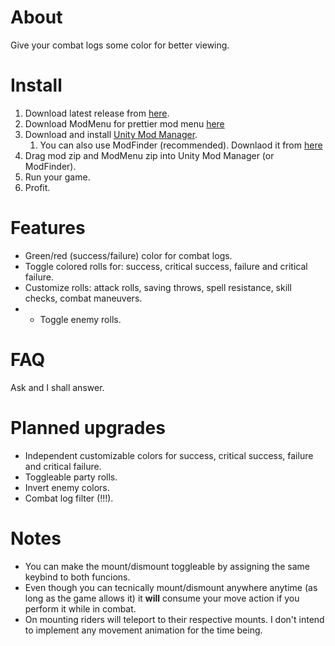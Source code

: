 # About

Give your combat logs some color for better viewing.

# Install
1. Download latest release from [here](https://github.com/zephe0n/EnhancedCombatLogs/releases/latest).
1. Download ModMenu for prettier mod menu [here](https://github.com/WittleWolfie/ModMenu/releases/latest)
1. Download and install [Unity Mod Manager](https://www.nexusmods.com/site/mods/21).
    1. You can also use ModFinder (recommended). Downlaod it from [here](https://github.com/Pathfinder-WOTR-Modding-Community/ModFinder/releases/latest)
1. Drag mod zip and ModMenu zip into Unity Mod Manager (or ModFinder).
1. Run your game.
1. Profit.

# Features
- Green/red (success/failure) color for combat logs.
- Toggle colored rolls for: success, critical success, failure and critical failure.
- Customize rolls: attack rolls, saving throws, spell resistance, skill checks, combat maneuvers.
- - Toggle enemy rolls.

# FAQ

Ask and I shall answer.

# Planned upgrades
- Independent customizable colors for success, critical success, failure and critical failure.
- Toggleable party rolls.
- Invert enemy colors.
- Combat log filter (!!!).

# Notes
- You can make the mount/dismount toggleable by assigning the same keybind to both funcions.
- Even though you can tecnically mount/dismount anywhere anytime (as long as the game allows it) it **will** consume your move action if you perform it while in combat.
- On mounting riders will teleport to their respective mounts. I don't intend to implement any movement animation for the time being.


